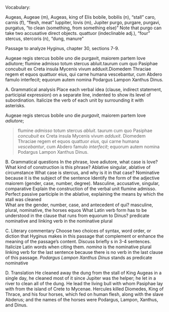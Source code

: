 Vocabulary:

Augeas, Augeae (m), Augeas, king of Elis
bobile, bobilis (n), “stall”
caro, carnis (f), “flesh, meat”
Iuppiter, Iovis (m), Jupiter
purgo, purgare, purgavi, purgatus, “to clean (something, from something else)” Note that purgo can take two accusative direct objects.
quattuor (indeclinable adj.), “four”
stercus, stercoris (n), “dung, manure”

Passage to analyze
Hyginus, chapter 30, sections 7-9.

Augeae regis stercus bobile uno die purgavit, maiorem partem Iove adiutore; flumine admisso totum stercus abluit.taurum cum quo Pasiphae concubuit ex Creta insula Mycenis vivum adduxit.Diomedem Thraciae regem et equos quattuor eius, qui carne humana vescebantur, cum Abdero famulo interfecit; equorum autem nomina Podargus Lampon Xanthus Dinus.

A. Grammatical analysis
Place each verbal idea (clause, indirect statement, participial expression) on a separate line, indented to show its level of subordination. Italicize the verb of each unit by surrounding it with asterisks.

Augeae regis stercus bobile uno die *purgavit*, 
maiorem partem Iove *adiutore*; 
>flumine *admisso* 
totum stercus *abluit*.
taurum 
>cum quo Pasiphae *concubuit* 
ex Creta insula Mycenis vivum *adduxit*.
Diomedem Thraciae regem et equos quattuor *eius*, 
>qui carne humana *vescebantur*, 
cum Abdero famulo *interfecit*; 
equorum autem nomina Podargus Lampon Xanthus Dinus.

B. Grammatical questions
In the phrase, Iove adiutore, what case is Iove? What kind of construction is this phrase? Ablative singular, ablative of circumstance 
What case is stercus, and why is it in that case? Nominative because it is the subject of the sentence
Identify the form of the adjective maiorem (gender, case, number, degree). Masculine, accusative, singular, comparative
Explain the construction of the verbal unit flumine admisso. Perfect passive participle in the ablative, explaining the means by which the stall was cleaned  
What are the gender, number, case, and antecedent of qui? masculine, plural, nominative, the horses equos
What Latin verb form has to be understood in the clause that runs from equorum to Dinus? predicate nominative and linking verb in the nominative plural

C. Literary commentary
Choose two choices of syntax, word order, or diction that Hyginus makes in this passage that complement or enhance the meaning of the passage’s content. Discuss briefly s in 3-4 sentences. Italicize Latin words when citing them.
*nomina* is the nominative plural linking verb for the last sentence because there is no verb in the last clause of this passage.
*Podargus Lampon Xanthus Dinus* stands as predicate nominative 

D. Translation
He cleaned away the dung from the stall of King Augeas in a single day, he cleaned most of it since Jupiter was the helper; he let in a river to clean all of the dung.
He lead the living bull with whom Pasiphae lay with from the island of Crete to Mycenae.
Hercules killed Diomedes, King of Thrace, and his four horses, which fed on human flesh, along with the slave Abderus; and the names of the horses were Podargus, Lampon, Xanthus, and Dinus. 
